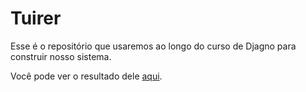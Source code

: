 # Tuirer
Esse é o repositório que usaremos ao longo do curso de Djagno para construir nosso sistema.

Você pode ver o resultado dele [aqui](https://github.com/vanessa/tuirer).
